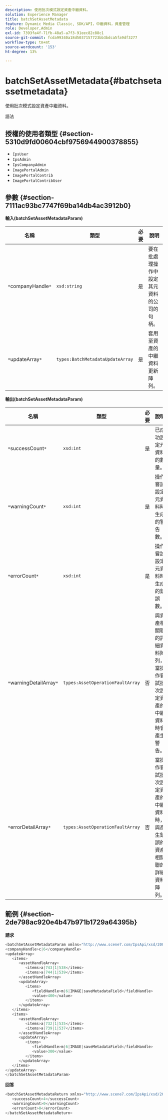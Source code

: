 ```yaml
---
description: 使用批次模式設定資產中繼資料。
solution: Experience Manager
title: batchSetAssetMetadata
feature: Dynamic Media Classic, SDK/API，中繼資料，資產管理
role: Developer,Admin
exl-id: 7393fa4f-71fb-48a5-a7f3-91eec82c88c1
source-git-commit: fcda99340a18d5037157723bb3bdca5fa9df3277
workflow-type: tm+mt
source-wordcount: '153'
ht-degree: 13%

---
```


# batchSetAssetMetadata{#batchsetassetmetadata}

使用批次模式設定資產中繼資料。

語法

## 授權的使用者類型 {#section-5310d9fd00604cbf9756944900378855}

* `IpsUser`
* `IpsAdmin`
* `IpsCompanyAdmin`
* `ImagePortalAdmin`
* `ImagePortalContrib`
* `ImagePortalContribUser`

## 參數 {#section-7111ac93bc7747f69ba14db4ac3912b0}

**輸入(batchSetAssetMetadataParam)**

| 名稱 | 類型 | 必要 | 說明 |
|---|---|---|---|
| `*`companyHandle`*` | `xsd:string` | 是 | 要在批處理操作中設定其元資料的公司的句柄。 |
| `*`updateArray`*` | `types:BatchMetadataUpdateArray` | 是 | 套用至資產的中繼資料更新陣列。 |

**輸出(batchSetAssetMetadataParam)**

| 名稱 | 類型 | 必要 | 說明 |
|---|---|---|---|
| `*`successCount`*` | `xsd:int` | 是 | 已成功設定元資料的數量。 |
| `*`warningCount`*` | `xsd:int` | 是 | 操作嘗試設定元資料時生成的警告數。 |
| `*`errorCount`*` | `xsd:int` | 是 | 操作嘗試設定元資料時生成的錯誤數。 |
| `*`warningDetailArray`*` | `types:AssetOperationFaultArray` | 否 | 與資產相關聯的詳細資料陣列，當操作嘗試批次設定資產的中繼資料時會產生警告。 |
| `*`errorDetailArray`*` | `types:AssetOperationFaultArray` | 否 | 當操作嘗試批次設定資產的中繼資料時，與產生錯誤的資產相關聯的詳細資料陣列。 |

## 範例 {#section-2de798ac920e4b47b971b1729a64395b}

**請求**

```java
<batchSetAssetMetadataParam xmlns="http://www.scene7.com/IpsApi/xsd/2008-01-15">
<companyHandle>c|6</companyHandle>
<updateArray>
   <items>
      <assetHandleArray>
         <items>a|743|1|538</items>
         <items>a|744|1|539</items>
      </assetHandleArray>
      <updateArray>
         <items>
            <fieldHandle>m|6|IMAGE|saveMetadataField</fieldHandle>
            <value>400</value>
         </items>
      </updateArray>
   </items>
   <items>
      <assetHandleArray>
         <items>a|732|1|535</items>
         <items>a|739|1|537</items>
      </assetHandleArray>
      <updateArray>
         <items>
            <fieldHandle>m|6|IMAGE|saveMetadataField</fieldHandle>
            <value>300</value>
         </items>
      </updateArray>
   </items>
</updateArray>
</batchSetAssetMetadataParam>
```

**回答**

```java
<batchSetAssetMetadataReturn xmlns="http://www.scene7.com/IpsApi/xsd/2008-01-15">
   <successCount>4</successCount>
   <warningCount>0</warningCount>
   <errorCount>0</errorCount>
</batchSetAssetMetadataReturn>
```
